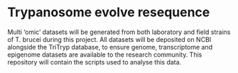 # Trypanosome evolve resequence

Multi ‘omic’ datasets will be generated from both laboratory and field strains of T. brucei during this project. All datasets will be deposited on NCBI alongside the TriTryp database, to ensure genome, transcriptome and epigenome datasets are available to the research community. This repository will contain the scripts used to analyse this data.

